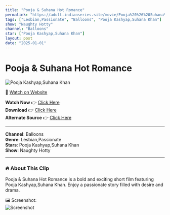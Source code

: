 ```yaml
---
title: "Pooja & Suhana Hot Romance"
permalink: "https://adult.indianseries.site/movie/Pooja%20%26%20Suhana%20Hot%20Romance"
tags: ["Lesbian,Passionate", "Balloons", "Pooja Kashyap,Suhana Khan"]
show: "Naughty Hotty"
channel: "Balloons"
star: ["Pooja Kashyap,Suhana Khan"]
layout: post
date: "2025-01-01"
---
```


# Pooja & Suhana Hot Romance

![Pooja Kashyap,Suhana Khan](https://shorts.desisins.com/wp-content/uploads/2024/01/Naughty-Hotty-Balloons-DesiSins.com_.jpg)

🔗 [Watch on Website](https://adult.indianseries.site/movie/Pooja%20%26%20Suhana%20Hot%20Romance)

**Watch Now** 👉 [Click Here](https://adult.indianseries.site/movie/Pooja%20%26%20Suhana%20Hot%20Romance)  
**Download** 👉 [Click Here](https://adult.indianseries.site/movie/Pooja%20%26%20Suhana%20Hot%20Romance)  
**Alternate Source** 👉 [Click Here](https://adult.indianseries.site/movie/Pooja%20%26%20Suhana%20Hot%20Romance)

---

**Channel**: Balloons  
**Genre**: Lesbian,Passionate  
**Stars**: Pooja Kashyap,Suhana Khan  
**Show**: Naughty Hotty

---

### 🔥 About This Clip

Pooja & Suhana Hot Romance is a bold and exciting short film featuring Pooja Kashyap,Suhana Khan. Enjoy a passionate story filled with desire and drama.
 
🖼️ Screenshot:  
![Screenshot](https://shorts.desisins.com/wp-content/uploads/2024/01/Naughty-Hotty-Balloons-DesiSins.com_.jpg)

